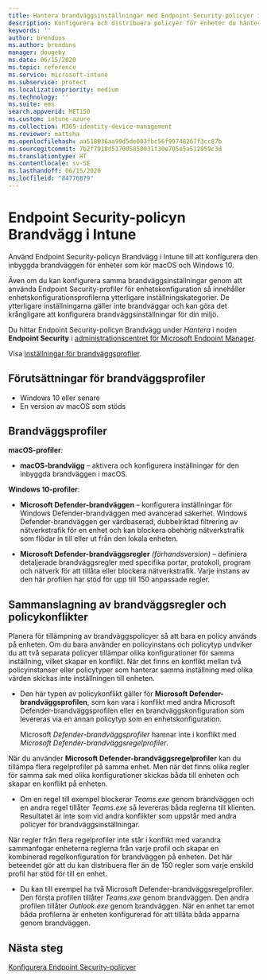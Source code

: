```yaml
---
title: Hantera brandväggsinställningar med Endpoint Security-policyer i Microsoft Intune | Microsoft Docs
description: Konfigurera och distribuera policyer för enheter du hanterar med Endpoint Security-policyn Brandvägg i Microsoft Endpoint Manager.
keywords: ''
author: brenduns
ms.author: brenduns
manager: dougeby
ms.date: 06/15/2020
ms.topic: reference
ms.service: microsoft-intune
ms.subservice: protect
ms.localizationpriority: medium
ms.technology: ''
ms.suite: ems
search.appverid: MET150
ms.custom: intune-azure
ms.collection: M365-identity-device-management
ms.reviewer: mattsha
ms.openlocfilehash: aa518036aa99d5de003fbc56f99748267f3cc87b
ms.sourcegitcommit: 7b2f7918d517005850031f30e705e5a512959c3d
ms.translationtype: HT
ms.contentlocale: sv-SE
ms.lasthandoff: 06/15/2020
ms.locfileid: "84776879"
---
```

# <a name="firewall-policy-for-endpoint-security-in-intune"></a>Endpoint Security-policyn Brandvägg i Intune

Använd Endpoint Security-policyn Brandvägg i Intune till att konfigurera den inbyggda brandväggen för enheter som kör macOS och Windows 10.

Även om du kan konfigurera samma brandväggsinställningar genom att använda Endpoint Security-profiler för enhetskonfiguration så innehåller enhetskonfigurationsprofilerna ytterligare inställningskategorier. De ytterligare inställningarna gäller inte brandväggar och kan göra det krångligare att konfigurera brandväggsinställningar för din miljö.

Du hittar Endpoint Security-policyn Brandvägg under *Hantera* i noden **Endpoint Security** i [administrationscentret för Microsoft Endpoint Manager](https://go.microsoft.com/fwlink/?linkid=2109431).

Visa [inställningar för brandväggsprofiler](../protect/endpoint-security-Firewall-profile-settings.md).

## <a name="prerequisites-for-firewall-profiles"></a>Förutsättningar för brandväggsprofiler

- Windows 10 eller senare
- En version av macOS som stöds

## <a name="firewall-profiles"></a>Brandväggsprofiler

**macOS-profiler**:

- **macOS-brandvägg** – aktivera och konfigurera inställningar för den inbyggda brandväggen i macOS.

**Windows 10-profiler**:

- **Microsoft Defender-brandväggen** – konfigurera inställningar för Windows Defender-brandväggen med avancerad säkerhet. Windows Defender-brandväggen ger värdbaserad, dubbelriktad filtrering av nätverkstrafik för en enhet och kan blockera obehörig nätverkstrafik som flödar in till eller ut från den lokala enheten.

- **Microsoft Defender-brandväggsregler** *(förhandsversion)* – definiera detaljerade brandväggsregler med specifika portar, protokoll, program och nätverk för att tillåta eller blockera nätverkstrafik. Varje instans av den här profilen har stöd för upp till 150 anpassade regler.

## <a name="firewall-rule-mergers-and-policy-conflicts"></a>Sammanslagning av brandväggsregler och policykonflikter

Planera för tillämpning av brandväggspolicyer så att bara en policy används på enheten. Om du bara använder en policyinstans och policytyp undviker du att två separata policyer tillämpar olika konfigurationer för samma inställning, vilket skapar en konflikt. När det finns en konflikt mellan två policyinstanser eller policytyper som hanterar samma inställning med olika värden skickas inte inställningen till enheten.

- Den här typen av policykonflikt gäller för **Microsoft Defender-brandväggsprofilen**, som kan vara i konflikt med andra Microsoft Defender-brandväggsprofilen eller en brandväggskonfiguration som levereras via en annan policytyp som en enhetskonfiguration.

  Microsoft *Defender-brandväggsprofiler* hamnar inte i konflikt med *Microsoft Defender-brandväggsregelprofiler*.

När du använder **Microsoft Defender-brandväggsregelprofiler** kan du tillämpa flera regelprofiler på samma enhet. Men när det finns olika regler för samma sak med olika konfigurationer skickas båda till enheten och skapar en konflikt på enheten.

- Om en regel till exempel blockerar *Teams.exe* genom brandväggen och en andra regel tillåter *Teams.exe* så levereras båda reglerna till klienten. Resultatet är inte som vid andra konflikter som uppstår med andra policyer för brandväggsinställningar.

När regler från flera regelprofiler inte står i konflikt med varandra sammanfogar enheterna reglerna från varje profil och skapar en kombinerad regelkonfiguration för brandväggen på enheten. Det här beteendet gör att du kan distribuera fler än de 150 regler som varje enskild profil har stöd för till en enhet.

- Du kan till exempel ha två Microsoft Defender-brandväggsregelprofiler. Den första profilen tillåter *Teams.exe* genom brandväggen. Den andra profilen tillåter *Outlook.exe* genom brandväggen. När en enhet tar emot båda profilerna är enheten konfigurerad för att tillåta båda apparna genom brandväggen.

## <a name="next-steps"></a>Nästa steg

[Konfigurera Endpoint Security-policyer](../protect/endpoint-security-policy.md#create-an-endpoint-security-policy)
